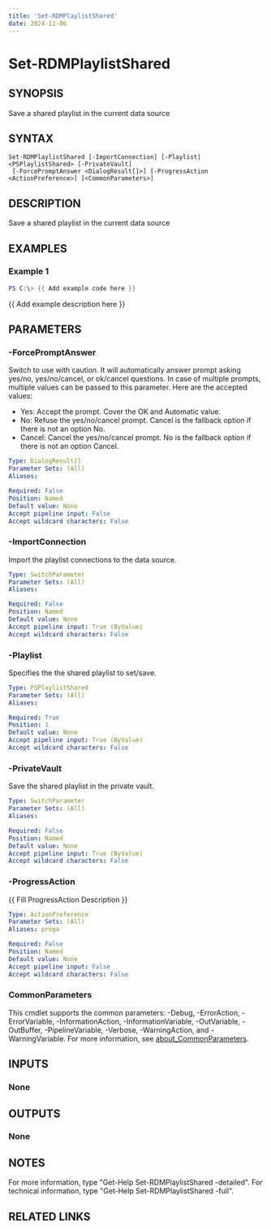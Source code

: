 ```yaml
---
title: 'Set-RDMPlaylistShared'
date: 2024-11-06
---
```



# Set-RDMPlaylistShared

## SYNOPSIS
Save a shared playlist in the current data source

## SYNTAX

```
Set-RDMPlaylistShared [-ImportConnection] [-Playlist] <PSPlaylistShared> [-PrivateVault]
 [-ForcePromptAnswer <DialogResult[]>] [-ProgressAction <ActionPreference>] [<CommonParameters>]
```

## DESCRIPTION
Save a shared playlist in the current data source

## EXAMPLES

### Example 1
```powershell
PS C:\> {{ Add example code here }}
```

{{ Add example description here }}

## PARAMETERS

### -ForcePromptAnswer
Switch to use with caution.
It will automatically answer prompt asking yes/no, yes/no/cancel, or ok/cancel questions.
In case of multiple prompts, multiple values can be passed to this parameter.
Here are the accepted values:
- Yes: Accept the prompt.
Cover the OK and Automatic value.
- No: Refuse the yes/no/cancel prompt.
Cancel is the fallback option if there is not an option No.
- Cancel: Cancel the yes/no/cancel prompt.
No is the fallback option if there is not an option Cancel.

```yaml
Type: DialogResult[]
Parameter Sets: (All)
Aliases:

Required: False
Position: Named
Default value: None
Accept pipeline input: False
Accept wildcard characters: False
```

### -ImportConnection
Import the playlist connections to the data source.

```yaml
Type: SwitchParameter
Parameter Sets: (All)
Aliases:

Required: False
Position: Named
Default value: None
Accept pipeline input: True (ByValue)
Accept wildcard characters: False
```

### -Playlist
Specifies the the shared playlist to set/save.

```yaml
Type: PSPlaylistShared
Parameter Sets: (All)
Aliases:

Required: True
Position: 1
Default value: None
Accept pipeline input: True (ByValue)
Accept wildcard characters: False
```

### -PrivateVault
Save the shared playlist in the private vault.

```yaml
Type: SwitchParameter
Parameter Sets: (All)
Aliases:

Required: False
Position: Named
Default value: None
Accept pipeline input: True (ByValue)
Accept wildcard characters: False
```

### -ProgressAction
{{ Fill ProgressAction Description }}

```yaml
Type: ActionPreference
Parameter Sets: (All)
Aliases: proga

Required: False
Position: Named
Default value: None
Accept pipeline input: False
Accept wildcard characters: False
```

### CommonParameters
This cmdlet supports the common parameters: -Debug, -ErrorAction, -ErrorVariable, -InformationAction, -InformationVariable, -OutVariable, -OutBuffer, -PipelineVariable, -Verbose, -WarningAction, and -WarningVariable. For more information, see [about_CommonParameters](http://go.microsoft.com/fwlink/?LinkID=113216).

## INPUTS

### None
## OUTPUTS

### None
## NOTES
For more information, type "Get-Help Set-RDMPlaylistShared -detailed".
For technical information, type "Get-Help Set-RDMPlaylistShared -full".

## RELATED LINKS
